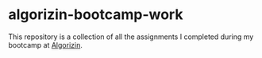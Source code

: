 # algorizin-bootcamp-work
This repository is a collection of all the assignments I completed during my bootcamp at [Algorizin](https://algorizin.com/).
